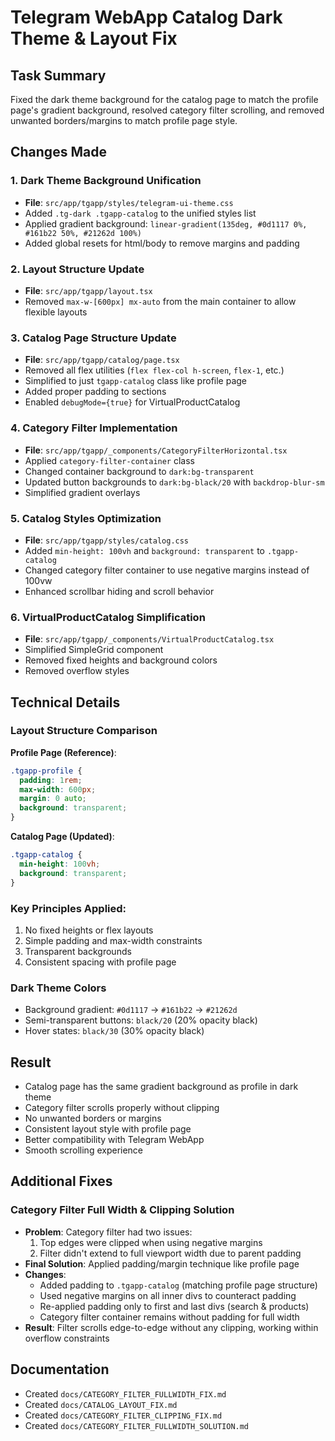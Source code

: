 # Telegram WebApp Catalog Dark Theme & Layout Fix

## Task Summary
Fixed the dark theme background for the catalog page to match the profile page's gradient background, resolved category filter scrolling, and removed unwanted borders/margins to match profile page style.

## Changes Made

### 1. Dark Theme Background Unification
- **File**: `src/app/tgapp/styles/telegram-ui-theme.css`
- Added `.tg-dark .tgapp-catalog` to the unified styles list
- Applied gradient background: `linear-gradient(135deg, #0d1117 0%, #161b22 50%, #21262d 100%)`
- Added global resets for html/body to remove margins and padding

### 2. Layout Structure Update
- **File**: `src/app/tgapp/layout.tsx`
- Removed `max-w-[600px] mx-auto` from the main container to allow flexible layouts

### 3. Catalog Page Structure Update
- **File**: `src/app/tgapp/catalog/page.tsx`
- Removed all flex utilities (`flex flex-col h-screen`, `flex-1`, etc.)
- Simplified to just `tgapp-catalog` class like profile page
- Added proper padding to sections
- Enabled `debugMode={true}` for VirtualProductCatalog

### 4. Category Filter Implementation
- **File**: `src/app/tgapp/_components/CategoryFilterHorizontal.tsx`
- Applied `category-filter-container` class
- Changed container background to `dark:bg-transparent`
- Updated button backgrounds to `dark:bg-black/20` with `backdrop-blur-sm`
- Simplified gradient overlays

### 5. Catalog Styles Optimization
- **File**: `src/app/tgapp/styles/catalog.css`
- Added `min-height: 100vh` and `background: transparent` to `.tgapp-catalog`
- Changed category filter container to use negative margins instead of 100vw
- Enhanced scrollbar hiding and scroll behavior

### 6. VirtualProductCatalog Simplification
- **File**: `src/app/tgapp/_components/VirtualProductCatalog.tsx`
- Simplified SimpleGrid component
- Removed fixed heights and background colors
- Removed overflow styles

## Technical Details

### Layout Structure Comparison

**Profile Page (Reference)**:
```css
.tgapp-profile {
  padding: 1rem;
  max-width: 600px;
  margin: 0 auto;
  background: transparent;
}
```

**Catalog Page (Updated)**:
```css
.tgapp-catalog {
  min-height: 100vh;
  background: transparent;
}
```

### Key Principles Applied:
1. No fixed heights or flex layouts
2. Simple padding and max-width constraints
3. Transparent backgrounds
4. Consistent spacing with profile page

### Dark Theme Colors
- Background gradient: `#0d1117` → `#161b22` → `#21262d`
- Semi-transparent buttons: `black/20` (20% opacity black)
- Hover states: `black/30` (30% opacity black)

## Result
- Catalog page has the same gradient background as profile in dark theme
- Category filter scrolls properly without clipping
- No unwanted borders or margins
- Consistent layout style with profile page
- Better compatibility with Telegram WebApp
- Smooth scrolling experience

## Additional Fixes

### Category Filter Full Width & Clipping Solution
- **Problem**: Category filter had two issues:
  1. Top edges were clipped when using negative margins
  2. Filter didn't extend to full viewport width due to parent padding
- **Final Solution**: Applied padding/margin technique like profile page
- **Changes**:
  - Added padding to `.tgapp-catalog` (matching profile page structure)
  - Used negative margins on all inner divs to counteract padding
  - Re-applied padding only to first and last divs (search & products)
  - Category filter container remains without padding for full width
- **Result**: Filter scrolls edge-to-edge without any clipping, working within overflow constraints

## Documentation
- Created `docs/CATEGORY_FILTER_FULLWIDTH_FIX.md`
- Created `docs/CATALOG_LAYOUT_FIX.md`
- Created `docs/CATEGORY_FILTER_CLIPPING_FIX.md`
- Created `docs/CATEGORY_FILTER_FULLWIDTH_SOLUTION.md`